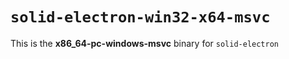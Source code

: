 # `solid-electron-win32-x64-msvc`

This is the **x86_64-pc-windows-msvc** binary for `solid-electron`
